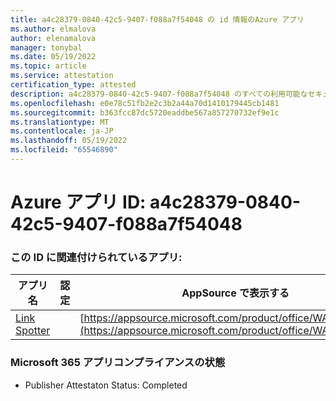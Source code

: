 ```yaml
---
title: a4c28379-0840-42c5-9407-f088a7f54048 の id 情報のAzure アプリ
ms.author: elmalova
author: elenamalova
manager: tonybal
ms.date: 05/19/2022
ms.topic: article
ms.service: attestation
certification_type: attested
description: a4c28379-0840-42c5-9407-f088a7f54048 のすべての利用可能なセキュリティとコンプライアンス情報。
ms.openlocfilehash: e0e78c51fb2e2c3b2a44a70d1410179445cb1481
ms.sourcegitcommit: b363fcc87dc5720eaddbe567a857270732ef9e1c
ms.translationtype: MT
ms.contentlocale: ja-JP
ms.lasthandoff: 05/19/2022
ms.locfileid: "65546890"
---
```

# <a name="azure-app-id-a4c28379-0840-42c5-9407-f088a7f54048"></a>Azure アプリ ID: a4c28379-0840-42c5-9407-f088a7f54048


### <a name="apps-associated-with-this-id"></a>この ID に関連付けられているアプリ:
| **アプリ名** | **認定** | **AppSource で表示する** |
|--------------|---------------|-----------------------|
| [Link Spotter](../forward/WA200003092.md) |  | [https://appsource.microsoft.com/product/office/WA200003092](https://appsource.microsoft.com/product/office/WA200003092) |

### <a name="microsoft-365-app-compliance-status"></a>Microsoft 365 アプリコンプライアンスの状態
- Publisher Attestaton Status: Completed

